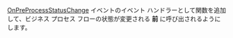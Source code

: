 [OnPreProcessStatusChange](../../../events/onpreprocessstatuschange.md) イベントのイベント ハンドラーとして関数を追加して、ビジネス プロセス フローの状態が変更される **前** に呼び出されるようにします。